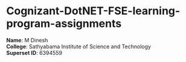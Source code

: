 # Cognizant-DotNET-FSE-learning-program-assignments

**Name**: M Dinesh  
**College**: Sathyabama Institute of Science and Technology  
**Superset ID**: 6394559
